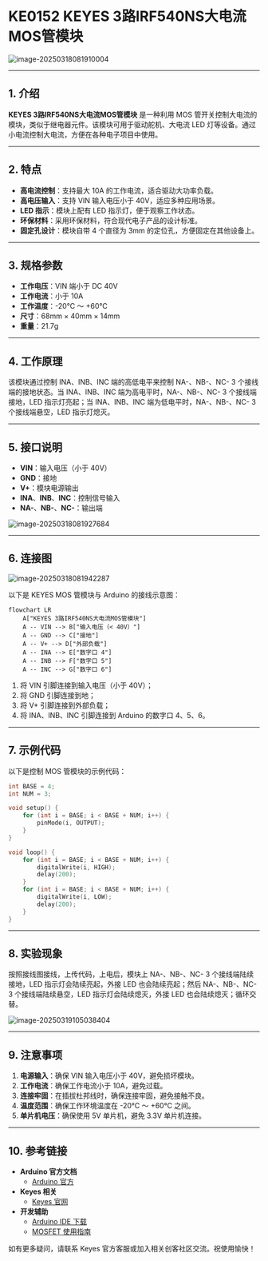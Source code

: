 # KE0152 KEYES 3路IRF540NS大电流MOS管模块

![image-20250318081910004](media/image-20250318081910004.png)

---

## 1. 介绍
**KEYES 3路IRF540NS大电流MOS管模块** 是一种利用 MOS 管开关控制大电流的模块，类似于继电器元件。该模块可用于驱动舵机、大电流 LED 灯等设备。通过小电流控制大电流，方便在各种电子项目中使用。

---

## 2. 特点
- **高电流控制**：支持最大 10A 的工作电流，适合驱动大功率负载。
- **高电压输入**：支持 VIN 输入电压小于 40V，适应多种应用场景。
- **LED 指示**：模块上配有 LED 指示灯，便于观察工作状态。
- **环保材料**：采用环保材料，符合现代电子产品的设计标准。
- **固定孔设计**：模块自带 4 个直径为 3mm 的定位孔，方便固定在其他设备上。

---

## 3. 规格参数
- **工作电压**：VIN 端小于 DC 40V  
- **工作电流**：小于 10A  
- **工作温度**：-20℃ ～ +60℃  
- **尺寸**：68mm × 40mm × 14mm  
- **重量**：21.7g  

---

## 4. 工作原理
该模块通过控制 INA、INB、INC 端的高低电平来控制 NA-、NB-、NC- 3 个接线端的接地状态。当 INA、INB、INC 端为高电平时，NA-、NB-、NC- 3 个接线端接地，LED 指示灯亮起；当 INA、INB、INC 端为低电平时，NA-、NB-、NC- 3 个接线端悬空，LED 指示灯熄灭。

---

## 5. 接口说明
- **VIN**：输入电压（小于 40V）
- **GND**：接地
- **V+**：模块电源输出
- **INA**、**INB**、**INC**：控制信号输入
- **NA-**、**NB-**、**NC-**：输出端

![image-20250318081927684](media/image-20250318081927684.png)

---

## 6. 连接图

![image-20250318081942287](media/image-20250318081942287.png)

以下是 KEYES MOS 管模块与 Arduino 的接线示意图：

```mermaid
flowchart LR
    A["KEYES 3路IRF540NS大电流MOS管模块"] 
    A -- VIN --> B["输入电压（< 40V）"]
    A -- GND --> C["接地"]
    A -- V+ --> D["外部负载"]
    A -- INA --> E["数字口 4"]
    A -- INB --> F["数字口 5"]
    A -- INC --> G["数字口 6"]
```

1. 将 VIN 引脚连接到输入电压（小于 40V）；
2. 将 GND 引脚连接到地；
3. 将 V+ 引脚连接到外部负载；
4. 将 INA、INB、INC 引脚连接到 Arduino 的数字口 4、5、6。

---

## 7. 示例代码
以下是控制 MOS 管模块的示例代码：

```cpp
int BASE = 4; 
int NUM = 3; 

void setup() {
    for (int i = BASE; i < BASE + NUM; i++) {
        pinMode(i, OUTPUT); 
    }
}

void loop() {
    for (int i = BASE; i < BASE + NUM; i++) {
        digitalWrite(i, HIGH);  
        delay(200);       
    }
    for (int i = BASE; i < BASE + NUM; i++) {
        digitalWrite(i, LOW);    
        delay(200); 
    }  
}
```

---

## 8. 实验现象
按照接线图接线，上传代码，上电后，模块上 NA-、NB-、NC- 3 个接线端陆续接地，LED 指示灯会陆续亮起，外接 LED 也会陆续亮起；然后 NA-、NB-、NC- 3 个接线端陆续悬空，LED 指示灯会陆续熄灭，外接 LED 也会陆续熄灭；循环交替。

![image-20250319105038404](media/image-20250319105038404.png)

---

## 9. 注意事项
1. **电源输入**：确保 VIN 输入电压小于 40V，避免损坏模块。  
2. **工作电流**：确保工作电流小于 10A，避免过载。  
3. **连接牢固**：在插拔杜邦线时，确保连接牢固，避免接触不良。  
4. **温度范围**：确保工作环境温度在 -20℃ ～ +60℃ 之间。  
5. **单片机电压**：确保使用 5V 单片机，避免 3.3V 单片机连接。

---

## 10. 参考链接
- **Arduino 官方文档**  
  - [Arduino 官方](https://www.arduino.cc/)  
- **Keyes 相关**  
  - [Keyes 官网](http://www.keyes-robot.com/)  
- **开发辅助**  
  - [Arduino IDE 下载](https://www.arduino.cc/en/software)  
  - [MOSFET 使用指南](https://learn.adafruit.com/adafruit-arduino-lesson-4-mosfets)  

如有更多疑问，请联系 Keyes 官方客服或加入相关创客社区交流。祝使用愉快！